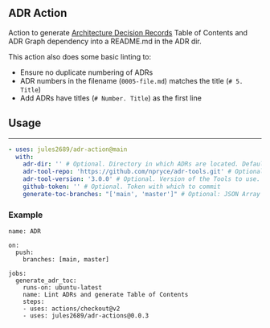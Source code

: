 ADR Action
---

Action to generate [Architecture Decision Records](https://adr.github.io/) Table of Contents and ADR Graph dependency into a README.md in the ADR dir.

This action also does some basic linting to:
- Ensure no duplicate numbering of ADRs
- ADR numbers in the filename (`0005-file.md`) matches the title (`# 5. Title`)
- Add ADRs have titles (`# Number. Title`) as the first line

## Usage
---

```yaml
- uses: jules2689/adr-action@main
  with:
    adr-dir: '' # Optional. Directory in which ADRs are located. Defaults to contents of .adr-dir
    adr-tool-repo: 'https://github.com/npryce/adr-tools.git' # Optional. ADR Tool Repo location 
    adr-tool-version: '3.0.0' # Optional. Version of the Tools to use.
    github-token: '' # Optional. Token with which to commit
    generate-toc-branches: "['main', 'master']" # Optional: JSON Array of Branch names as a string. specify which branches we should generate TOC on. Defaults to main/master. 
```

### Example

```
name: ADR

on:
  push:
    branches: [main, master]

jobs:
  generate_adr_toc:
    runs-on: ubuntu-latest
    name: Lint ADRs and generate Table of Contents
    steps:
    - uses: actions/checkout@v2
    - uses: jules2689/adr-actions@0.0.3
```
